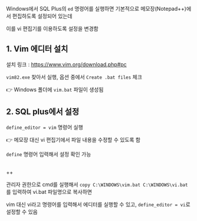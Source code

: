 Windows에서 SQL Plus의 `ed` 명령어를 실행하면 기본적으로 메모장(Notepad++)에서 편집하도록 설정되어 있는데

이를 vi 편집기를 이용하도록 설정을 변경함

## 1. Vim 에디터 설치
설치 링크 : https://www.vim.org/download.php#pc

`vim82.exe` 찾아서 실행, 옵션 중에서 `Create .bat files` 체크

👉 Windows 폴더에 `vim.bat` 파일이 생성됨

## 2. SQL plus에서 설정
`define_editor = vim` 명령어 실행

👉 메모장 대신 vi 편집기에서 파일 내용을 수정할 수 있도록 함

`define` 명령어 입력해서 설정 확인 가능

<br/>
++

관리자 권한으로 cmd를 실행해서 `copy C:\WINDOWS\vim.bat C:\WINDOWS\vi.bat`를 입력하여 vi.bat 파일명으로 복사하면

vim 대신 vi라고 명령어를 입력해서 에디터를 실행할 수 있고, `define_editor = vi`로 설정할 수 있음
